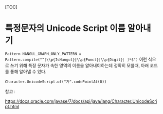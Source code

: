 [TOC]

# 특정문자의 Unicode Script 이름 알아내기

`Pattern HANGUL_GRAPH_ONLY_PATTERN = Pattern.compile("^[\\p{IsHangul}|\\p{Punct}|\\p{Digit}| ]*$")` 이런 식으로 쓰기 위해 특정 문자가 속한 영역의 이름을 알아내야하는데 정확히 모를때, 아래 코드를 통해 알아낼 수 있다.

```
Character.UnicodeScript.of("가".codePointAt(0))
```

참고 :

https://docs.oracle.com/javase/7/docs/api/java/lang/Character.UnicodeScript.html
